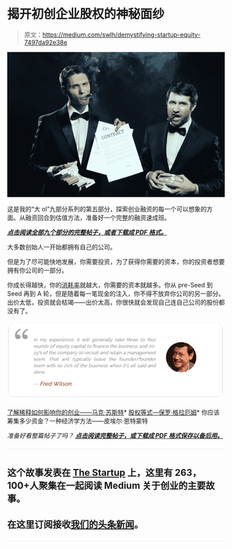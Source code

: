 # 揭开初创企业股权的神秘面纱

> 原文：<https://medium.com/swlh/demystifying-startup-equity-7497da92e38e>

![](img/e4bbcf62c44c5d852c5718e4721f1926.png)

这是我的“大 ol”九部分系列的第五部分，探索创业融资的每一个可以想象的方面。从融资回合到估值方法，准备好一个完整的融资速成班。

[***点击阅读全部九个部分的完整帖子，或者下载成 PDF 格式。***](https://www.cobloom.com/blog/startup-funding?utm_campaign=Repurposed%20Content&utm_medium=startup%20funding&utm_source=medium)

大多数创始人一开始都拥有自己的公司。

但是为了尽可能快地发展，你需要投资，为了获得你需要的资本，你的投资者想要拥有你公司的一部分。

你成长得越快，你的[消耗率](https://www.cobloom.com/blog/saas-metrics)就越大，你需要的资本就越多。你从 pre-Seed 到 Seed 再到 A 轮，但是随着每一笔现金的注入，你不得不放弃你公司的另一部分。出价太低，投资就会枯竭——出价太高，你很快就会发现自己连自己公司的股份都没有了。

![](img/2e1dfa4d4f8ab247ee065cc2d4968a2f.png)

[了解稀释如何影响你的创业——马克·苏斯特](https://medium.com/u/9d9e7084d6cb#.6igsummxr)*   [股权等式—保罗·格拉厄姆](http://paulgraham.com/equity.html)*   你应该筹集多少资金？一种经济学方法——皮埃尔·恩特蒙特

*准备好看整篇帖子了吗？* [***点击阅读完整帖子，或下载成 PDF 格式保存以备后用。***](https://www.cobloom.com/blog/startup-funding?utm_campaign=Repurposed%20Content&utm_medium=startup%20funding&utm_source=medium)

![](img/731acf26f5d44fdc58d99a6388fe935d.png)

## 这个故事发表在 [The Startup](https://medium.com/swlh) 上，这里有 263，100+人聚集在一起阅读 Medium 关于创业的主要故事。

## 在这里订阅接收[我们的头条新闻](http://growthsupply.com/the-startup-newsletter/)。

![](img/731acf26f5d44fdc58d99a6388fe935d.png)